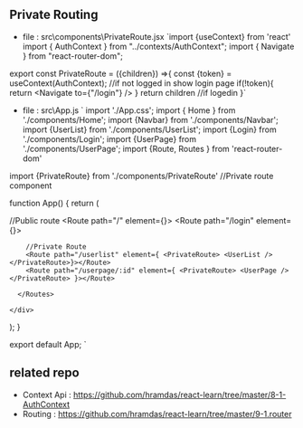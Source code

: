 ## Private Routing

 * file : src\components\PrivateRoute.jsx
`import {useContext} from 'react'
import { AuthContext } from "../contexts/AuthContext";
import { Navigate } from "react-router-dom";

export const PrivateRoute = ({children}) =>{
    const {token} =  useContext(AuthContext);
    //if not logged in show login page
    if(!token){
        return <Navigate to={"/login"} />
    }
    return children  //if logedin
}`


* file : src\App.js
`
import './App.css';
import { Home } from './components/Home';
import  {Navbar} from './components/Navbar';
import  {UserList} from './components/UserList';
import  {Login} from './components/Login';
import  {UserPage} from './components/UserPage';
import {Route, Routes } from 'react-router-dom'

import {PrivateRoute} from './components/PrivateRoute'   //Private route component

function App() {
  return (
    <div className="App">
      <Navbar />
      <Routes >
      //Public route
        <Route path="/" element={<Home />}> </Route>
        <Route path="/login" element={<Login />}></Route>

        //Private Route
        <Route path="/userlist" element={ <PrivateRoute> <UserList /> </PrivateRoute>}></Route>
        <Route path="/userpage/:id" element={ <PrivateRoute> <UserPage /> </PrivateRoute> }></Route>

      </Routes>
     
    </div>
  );
}

export default App;
`


## related repo
* Context Api : https://github.com/hramdas/react-learn/tree/master/8-1-AuthContext
* Routing : https://github.com/hramdas/react-learn/tree/master/9-1.router